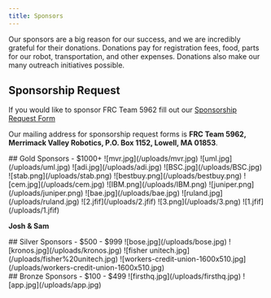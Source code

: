 ```yaml
---
title: Sponsors
---
```


Our sponsors are a big reason for our success, and we are incredibly grateful for their donations. Donations pay for registration fees, food, parts for our robot, transportation, and other expenses. Donations also make our many outreach initiatives possible.

## Sponsorship Request
If you would like to sponsor FRC Team 5962 fill out our [Sponsorship Request Form](https://drive.google.com/file/d/1cbe8bZwyNJ8WoEUp1mdeV8005pS-tHRw/view?usp=sharing)

Our mailing address for sponsorship request forms is **FRC Team 5962, Merrimack Valley Robotics, P.O. Box 1152, Lowell, MA 01853**.
<div class="divider"></div>
<div class="pics-size-1" markdown="1">
## Gold Sponsors - $1000+
![mvr.jpg](/uploads/mvr.jpg)
![uml.jpg](/uploads/uml.jpg)
![adi.jpg](/uploads/adi.jpg)
![BSC.jpg](/uploads/BSC.jpg)
![stab.png](/uploads/stab.png)
![bestbuy.png](/uploads/bestbuy.png)
![cem.jpg](/uploads/cem.jpg)
![IBM.png](/uploads/IBM.png)
![juniper.png](/uploads/juniper.png)
![bae.jpg](/uploads/bae.jpg)
![ruland.jpg](/uploads/ruland.jpg)
![2.jfif](/uploads/2.jfif)
![3.png](/uploads/3.png)
![1.jfif](/uploads/1.jfif)


**Josh & Sam**
</div>
<div class="divider"></div>
<div class="pics-size-3" markdown="1">
## Silver Sponsors - $500 - $999
![bose.jpg](/uploads/bose.jpg)
![kronos.jpg](/uploads/kronos.jpg)
![fisher unitech.jpg](/uploads/fisher%20unitech.jpg) 
![workers-credit-union-1600x510.jpg](/uploads/workers-credit-union-1600x510.jpg) 
</div>
<div class="divider"></div>
<div class="pics-size-4" markdown="1">
## Bronze Sponsors - $100 - $499
![firsthq.jpg](/uploads/firsthq.jpg)
![app.jpg](/uploads/app.jpg)
</div>